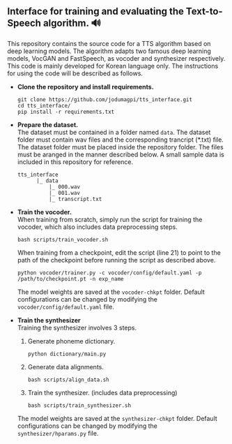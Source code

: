## Interface for training and evaluating the Text-to-Speech algorithm. :loud_sound:	

This repository contains the source code for a TTS algorithm based on deep learning models. The algorithm adapts two famous deep learning models, VocGAN and FastSpeech, as vocoder and synthesizer respectively. This code is mainly developed for Korean language only. The instructions for using the code will be described as follows.

- **Clone the repository and install requirements.**
  ```
  git clone https://github.com/jodumagpi/tts_interface.git
  cd tts_interface/
  pip install -r requirements.txt
  ```

- **Prepare the dataset.**\
The dataset must be contained in a folder named `data`. The dataset folder must contain wav files and the corresponding trancript (*.txt) file. The dataset folder must be placed inside the repository folder. The files must be aranged in the manner described below. A small sample data is included in this repository for reference.
  ```
  tts_interface  
        |_ data
            |_ 000.wav
            |_ 001.wav
            |_ transcript.txt
  ```

- **Train the vocoder.**\
When training from scratch, simply run the script for training the vocoder, which also includes data preprocessing steps.
  ```
  bash scripts/train_vocoder.sh
  ```
  When training from a checkpoint, edit the script (line 21) to point to the path of the checkpoint before running the script as described above.
    ```
    python vocoder/trainer.py -c vocoder/config/default.yaml -p /path/to/checkpoint.pt -n exp_name
    ```
  The model weights are saved at the `vocoder-chkpt` folder. Default configurations can be changed by modifying the `vocoder/config/default.yaml` file.

- **Train the synthesizer**\
Training the synthesizer involves 3 steps. 
  1. Generate phoneme dictionary.
      ```
      python dictionary/main.py
      ```
  2. Generate data alignments.
      ```
      bash scripts/align_data.sh
      ```
  3. Train the synthesizer. (includes data preprocessing)
      ```
      bash scripts/train_synthesizer.sh
      ```
  The model weights are saved at the `synthesizer-chkpt` folder. Default configurations can be changed by modifying the `synthesizer/hparams.py` file.
